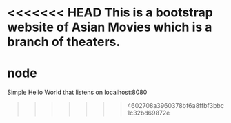 <<<<<<< HEAD
This is a bootstrap website of Asian Movies which is a branch of theaters.
=======
# node 

Simple Hello World that listens on localhost:8080
>>>>>>> 4602708a3960378bf6a8ffbf3bbc1c32bd69872e
